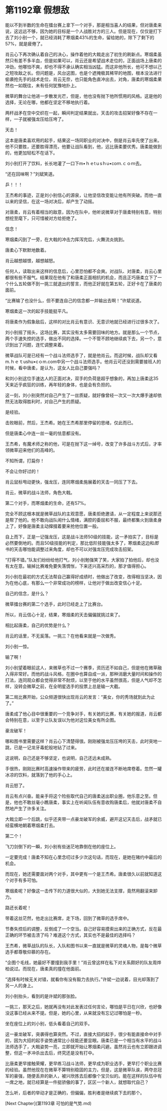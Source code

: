 # 第1192章 假想敌

能以不到半数的生命在擂台赛上拿下一个对手，那是相当喜人的结果，但对唐柔来说，这远远不够，因为她的目标是一个人战胜对方的三人。但是现在，仅仅是打下去了刘小别一个，就已经消耗了寒烟柔43%的生命，留给她的，除下了剩下的57%，就是疲倦了。

肖云心下再次确认着自己的决心，操作着他的大戟走出了初生的刷新点。寒烟柔虽然只有差不多半血，但是如果可以，肖云还是希望战术走位的，正面战场上唐柔的冲劲，他哪怕不爽，却也不得不承认确实相当凶猛。而这非他所长，他可不想以己之短攻敌之长。但问题是，风台这图，也是个遮掩极其稀罕的地图，根本没法进行偷袭抢先手的战术走位，肖云无奈，也只能角色直冲出去，对角，唐柔的寒烟柔果然也一如既往，未有任何犹豫地扑上。

微草的舞台让他进一步散发光芒，但是，他也没有抛下他所惯用的风格。这是他的选择，无论在哪，他都在坚定不移地执行着。

两杆战矛在空中交织在一起，瞬间判定结果就出，天击的攻击招架好像不存在一样，一子就被强龙压给压垮了。

天击！

这本是唐柔喜欢用的起手，结果这一场同职业的对决中，倒是肖云率先使了出来。他不只要胜，还要胜得漂亮，他要让战队看到，他，远比唐柔要优秀。唐柔能做到的，他更加轻松不在话下。

刘小别打开了饮料，长长地灌了一口下m•ｈｅtｕsｈu•coｍ.ｃｏｍ去。

“还在回味啊？”刘斌笑道。

乒！！！

王杰希的事迹，正是刘小别信心的源泉，让他坚信改变能让他有所突破。而他一直以来的坚信，在这一场对决后，却产生了动摇。

对唐柔，肖云有着相当的敌意，因为在队中，他听说微草对于唐柔特别有意，特别想挖至麾下，只可惜被对方给拒绝了。

信念！

寒烟柔闪到了一旁，在大戟的冲击力挥泻完后，火舞流炎挑到。

唐柔心下默默地数着。

肖云越想越恨，越想越怒。

任何人，读取出来这样的信息后，心里恐怕都不会爽。对战队、对唐柔，肖云心里都很有些不服气。结果现在他有了和唐柔正面相抗的机会，而且正巧唐柔立下了一个什么五轮做不到一挑三就退出的誓言，而他正好就在第五轮，正好卡在了唐柔的面前。

“比赛输了也没什么，但不要连自己的信念都一并输出去啊！”许斌说道。

寒烟柔这一次的起手技能挺平凡。

将唐柔作为假象敌后，这样的对比肖云有意识、无意识地就已经进行过很多次了。

刘小别摇了摇头，这场比赛，其实没有太多需要回味的地方。就是那么一个节点，两个手速失控的选手，做出不同的选择。一个不管不顾地继续疯下去，另一个，意识到出了问题，连忙调整来着。

微草战队可是已经有一个战斗法师选手了，就是他肖云。而这时候，战队却又看m.ｈｅｔushu•cｏm.com中另一个战斗法师选手。他肖云可还没到需要接班人的时候，看中唐柔，是认为，这女人比自己要强吗？

和刘小别这位手速达人的正面对决，双手的负荷是超乎想象的，再加上唐柔这35天来近乎疯狂的训练，再年轻的身体，也是会有负担的。

这一刻，刘小别突然对自己产生了一丝质疑，就好像曾经一次又一次大爆手速却依然无法取得胜利时，对自己产生的质疑。

是经验。

击败眼前，然后，王杰希。她在王杰希那里停留的思绪，仅此而已。

但是唐柔心中连一丝一毫的怯意都没有。

王杰希，有魔术师之称的他，可是在抛下这一绰号，改变了许多战斗方式后，才率领微草迎来他们的高峰的。

不知所谓，打扁你！

不会让你好过的！

肖云鼠标甩动更快，强龙压，连同寒烟柔施展着的天击一同压了下去。

肖云，微草的战斗法师，角色大戟。

第二个对手，而寒烟柔的生命，还有57%。

完全不顾这根本就是微草战队的主观意愿，唐柔拒绝邀请，从一定程度上来说那还是帮了他的。他不敢向战队闹什么情绪，满腔的委屈和不服，最终都集火到唐柔身上了，好像是唐柔主动撺掇着要来抢他位置一般。

自上而下，正是一记强龙压，这是战斗法师50级的技能，这一矛拍实了，目标是必然要倒地的。而且50级技能的判定，那比低阶技能强太多了，寒烟柔这边和*图*书的天击哪怕能调整过来角度，却也不可以对强龙压完成攻击招架。

“打得不错。”队友们纷纷给他打气，刘小别勉强笑了笑，大家拍了拍他后，却也没有太在意。输掉比赛难免要失落惆怅，下来还兴高采烈的，那才值得担心。

刘小别在最初的方式无法帮自己赢得好成绩时，他做出了改变，改得相当坚决，因为在他心底，有那么一个非常成功的榜样，让他对于做出改变信心十足。

自己的信念，是什么？

微草擂台赛的第二个选手，此时已经走上了比赛台。

所以，肖云信心十足，结果，寒烟柔的天击偏偏就挑过来了。

相比起唐柔，自己的优势是什么？

肖云的话里，不无奚落。一挑三？在他看来就是一次做秀。

刘小别一惊。

输了啊！

刘小别望着眼前这人，来微草也不过一个赛季，资历还不如自己，但是他在微草融入得非常好。而他的战斗风格，在圈中也算自成一派，那种消磨大量时间和操作的打法，连同观众都会觉得非常不耐烦，以至于他的水平虽然很高，但是人气却不怎样，没转会微草之前，在全明星选手的投票上总是输一大截。

第二局比赛开始，公众频道很快出现肖云的发言：“美女，你的秀场就到此为止了。”

唐柔成了他心目中很重要的一个竞争对手，有关她的比赛，有关她的报道，肖云都会特别在意，以至于让队友误以为他对这位美女有所企图。

豪龙破军！

哪和图书里需要这样？肖云心下清楚得很。刚刚被强龙压压垮的天击，此时突地一跳，已是一记龙牙毒蛇般地钻了过来。

这说明，自己还是不够坚定，也说明，自己还远未成熟。

手很热，刚刚比赛时高速操作带来的疲劳，此时还在接连不断地席卷着。忽然一罐冰凉的饮料，就落到了他的手心上。

肖云怒了。

肖云有点兴奋。能亲手将这个险些取代自己的唐柔送出职业圈，他乐意之至。但是，他也不敢丝毫小瞧唐柔，事实上在听闻队伍有意收购唐柔后，他就对唐柔不自然地产生了许多关注。

大戟立即一个后跳，似乎还夹带一点豪龙破军的余威，避开这记天击后，战矛就已经蛮横地朝着寒烟柔打去。

第二个！

飞刀剑倒下的一瞬，刘小别有些迷茫地靠倒在他的座位上。

一定要完成！唐柔不知在心里念叨过多少次这句话，而现在，是她在赌约中最后的机会。

而现在，她还需要面对两个对手，其中更有一个是王杰希。唐柔很久以前就知道这个对手有多可怕。

寒烟柔呢？好像这一击传下的力道很大似的，大到她无法支撑，竟然用翻滚来卸力。

路还长着呢！

带着这丝茫然，他走出比赛席，走下场，回到了微草的选手席中。

节奏失控后的调整，反倒成了一个空当。自己好容易摸索出来的正确方式，反在最正确的环节被击溃了吗？难道这个方式，其实也不是最佳的选择吗？

王杰希，微草战队的队长，入队和图书以来一直就是微草的灵魂人物，是每个微草选手都尊敬仰慕的存在。

“企图个毛线，她最好不要撞到我手里！”肖云曾这样在私下对关系颇好的队友周烨柏说过。而现在，唐柔真的撞在他面前。

“选择有时候无关对错，就看你有没有毅力去执行。”许斌一边说着，目光却落到了另一人的身上。

刘小别抬头，看到的是许斌的那张脸。

一挑三，那天之后，她就再没有对此发表过任何言论，哪怕是平日在兴欣，也好像没这事已经从来不提。但是，她的心里，从来就没有忘记过哪怕是一秒。

坐在座位上的刘小别，低头看着自己的双手。

这一豪龙破军，突袭得也算突然。不过，直接大招的起手，很少有能直接命中对手的，因为大招的起手姿势通常比小技能还要显眼。唐柔已是一个相当有水平的战斗法师选手了，大戟姿势一亮，立即就开始让寒烟柔闪避。虽然肖云也有立即跟进调整，但这一矛冲杀出去后，终究还是没有打中。

比唐柔更早接触荣耀，更早练习战斗法师，更早成为职业选手，更早打个职业比赛的经验。虽然他现在在微草不算特别稳固的主力，但是，这是微草队诶，两夺总冠军的豪强，随便丢弃的新人，被兴欣拣去后都像个宝贝似的。能在这样的队伍中有一席之地，就已经算是一件挺骄傲的事了，区区一个新人，就想取代自己？

怎么听，后者的举动才是正确的，但偏偏，胜利者是继续疯下去的那个。



[Next Chapter](第1193章 可怕的是气势.md)